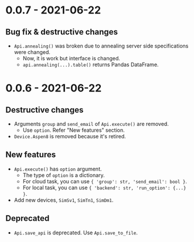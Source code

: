# 0.0.7 - 2021-06-22
## Bug fix & destructive changes
- `Api.annealing()` was broken due to annealing server side specifications were changed.
    - Now, it is work but interface is changed.
    - `api.annealing(...).table()` returns Pandas DataFrame.

# 0.0.6 - 2021-06-22
## Destructive changes
- Arguments `group` and `send_email` of `Api.execute()` are removed.
    - Use `option`. Refer "New features" section.
- `Device.Aspen8` is removed because it's retired.

## New features
- `Api.execute()` has `option` argument.
    - The type of `option` is a dictionary.
    - For cloud task, you can use `{ 'group': str, 'send_email': bool }`.
    - For local task, you can use `{ 'backend': str, 'run_option': {...} }`.
- Add new devices, `SimSv1`, `SimTn1`, `SimDm1`.

## Deprecated
- `Api.save_api` is deprecated. Use `Api.save_to_file`.
